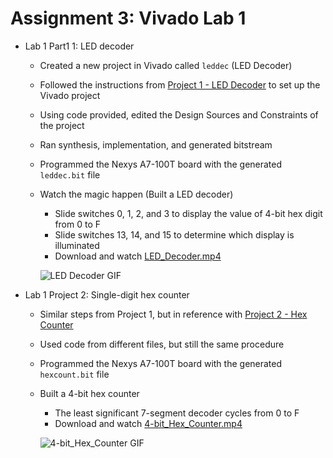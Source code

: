 # Assignment 3: Vivado Lab 1

- Lab 1 Part1 1: LED decoder
	- Created a new project in Vivado called `leddec` (LED Decoder)
	- Followed the instructions from [Project 1 - LED Decoder](https://github.com/kevinwlu/dsd/tree/master/Nexys-A7/Lab-1#project-1---led-decoder) to set up the Vivado project
	- Using code provided, edited the Design Sources and Constraints of the project
	- Ran synthesis, implementation, and generated bitstream
	- Programmed the Nexys A7-100T board with the generated `leddec.bit` file
	- Watch the magic happen (Built a LED decoder)
		- Slide switches 0, 1, 2, and 3 to display the value of 4-bit hex digit from 0 to F
		- Slide switches 13, 14, and 15 to determine which display is illuminated
		- Download and watch [LED_Decoder.mp4](./LED_Decoder.mp4)
		
		![LED Decoder GIF](./LED_Decoder.gif)
	

- Lab 1 Project 2: Single-digit hex counter
	- Similar steps from Project 1, but in reference with [Project 2 - Hex Counter](https://github.com/kevinwlu/dsd/tree/master/Nexys-A7/Lab-1#project-2---hex-counter)
	- Used code from different files, but still the same procedure
	- Programmed the Nexys A7-100T board with the generated `hexcount.bit` file
	- Built a 4-bit hex counter
		- The least significant 7-segment decoder cycles from 0 to F
		- Download and watch [4-bit_Hex_Counter.mp4](./4-bit_Hex_Counter.mp4)
		
		![4-bit_Hex_Counter GIF](./4-bit_Hex_Counter.gif)
